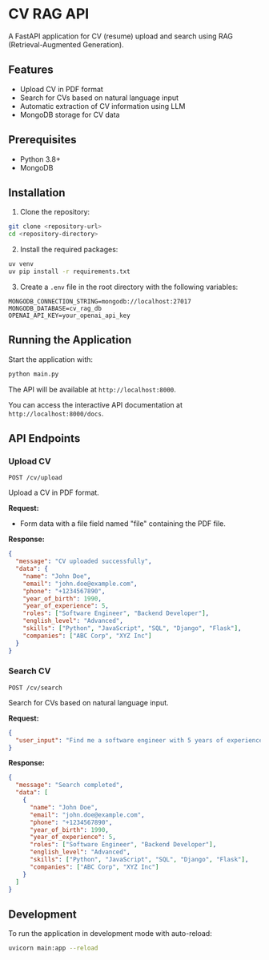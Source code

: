 # CV RAG API

A FastAPI application for CV (resume) upload and search using RAG (Retrieval-Augmented Generation).

## Features

- Upload CV in PDF format
- Search for CVs based on natural language input
- Automatic extraction of CV information using LLM
- MongoDB storage for CV data

## Prerequisites

- Python 3.8+
- MongoDB

## Installation

1. Clone the repository:

```bash
git clone <repository-url>
cd <repository-directory>
```

2. Install the required packages:

```bash
uv venv
uv pip install -r requirements.txt
```

3. Create a `.env` file in the root directory with the following variables:

```
MONGODB_CONNECTION_STRING=mongodb://localhost:27017
MONGODB_DATABASE=cv_rag_db
OPENAI_API_KEY=your_openai_api_key
```

## Running the Application

Start the application with:

```bash
python main.py
```

The API will be available at `http://localhost:8000`.

You can access the interactive API documentation at `http://localhost:8000/docs`.

## API Endpoints

### Upload CV

```
POST /cv/upload
```

Upload a CV in PDF format.

**Request:**
- Form data with a file field named "file" containing the PDF file.

**Response:**
```json
{
  "message": "CV uploaded successfully",
  "data": {
    "name": "John Doe",
    "email": "john.doe@example.com",
    "phone": "+1234567890",
    "year_of_birth": 1990,
    "year_of_experience": 5,
    "roles": ["Software Engineer", "Backend Developer"],
    "english_level": "Advanced",
    "skills": ["Python", "JavaScript", "SQL", "Django", "Flask"],
    "companies": ["ABC Corp", "XYZ Inc"]
  }
}
```

### Search CV

```
POST /cv/search
```

Search for CVs based on natural language input.

**Request:**
```json
{
  "user_input": "Find me a software engineer with 5 years of experience in Python and Django"
}
```

**Response:**
```json
{
  "message": "Search completed",
  "data": [
    {
      "name": "John Doe",
      "email": "john.doe@example.com",
      "phone": "+1234567890",
      "year_of_birth": 1990,
      "year_of_experience": 5,
      "roles": ["Software Engineer", "Backend Developer"],
      "english_level": "Advanced",
      "skills": ["Python", "JavaScript", "SQL", "Django", "Flask"],
      "companies": ["ABC Corp", "XYZ Inc"]
    }
  ]
}
```

## Development

To run the application in development mode with auto-reload:

```bash
uvicorn main:app --reload
```
